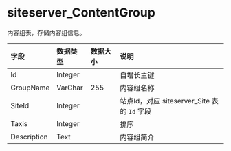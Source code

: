 # siteserver_ContentGroup

内容组表，存储内容组信息。

| 字段 | 数据类型 | 数据大小 | 说明 |
| :----- | :----- | :----- | :----- |
|Id|	Integer|		|自增长主键|
|GroupName|	VarChar|	255|	内容组名称|
|SiteId	|Integer|		|站点Id，对应 siteserver_Site 表的 `Id` 字段|
|Taxis	|Integer|		|排序|
|Description|	Text	|	|内容组简介|